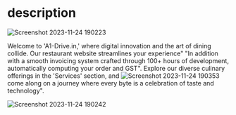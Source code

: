 # description 
![Screenshot 2023-11-24 190223](https://github.com/sanjaymaraboina/GST-DOM/assets/153506569/e5e4973c-f046-450c-a1b4-e8eceab53dbf)

Welcome to 'A1-Drive.in,' where digital innovation and the art of
dining collide. Our restaurant website streamlines your experience"
"In addition with a smooth invoicing system crafted through 100+ hours of development, automatically computing your order and
GST". Explore our diverse culinary offerings in the 'Services' section, and
![Screenshot 2023-11-24 190353](https://github.com/sanjaymaraboina/GST-DOM/assets/153506569/de46baf1-d5a3-4d12-ad12-eeb6022d6308)
come along on a journey where every byte is a celebration of taste
and technology". 


![Screenshot 2023-11-24 190242](https://github.com/sanjaymaraboina/GST-DOM/assets/153506569/3358b04c-1e66-4c2e-9ccb-c95a5994312e)
